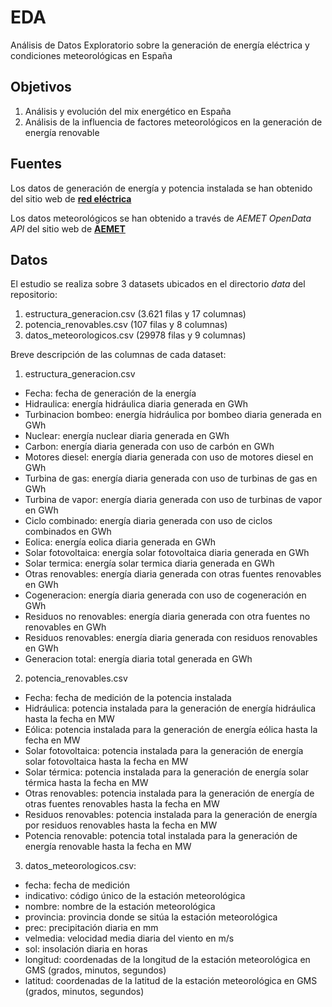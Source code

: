 # EDA
Análisis de Datos Exploratorio sobre la generación de energía eléctrica y condiciones meteorológicas en España

## Objetivos
1. Análisis y evolución del mix energético en España
2. Análisis de la influencia de factores meteorológicos en la generación de energía renovable

## Fuentes
Los datos de generación de energía y potencia instalada se han obtenido del sitio web de [**red eléctrica**](https://www.ree.es/es/datos/generacion)

Los datos meteorológicos se han obtenido a través de *AEMET OpenData API* del sitio web de [**AEMET**](https://opendata.aemet.es/centrodedescargas/inicio)

## Datos
El estudio se realiza sobre 3 datasets ubicados en el directorio *data* del repositorio:
1. estructura_generacion.csv (3.621 filas y 17 columnas)
2. potencia_renovables.csv (107 filas y 8 columnas)
3. datos_meteorologicos.csv (29978 filas y 9 columnas)

Breve descripción de las columnas de cada dataset:

1. estructura_generacion.csv
* Fecha: fecha de generación de la energía
* Hidraulica: energía hidráulica diaria generada en GWh
* Turbinacion bombeo: energía hidráulica por bombeo diaria generada en GWh
* Nuclear: energía nuclear diaria generada en GWh
* Carbon: energía diaria generada con uso de carbón en GWh
* Motores diesel: energía diaria generada con uso de motores diesel en GWh
* Turbina de gas: energía diaria generada con uso de turbinas de gas en GWh
* Turbina de vapor: energía diaria generada con uso de turbinas de vapor en GWh
* Ciclo combinado: energía diaria generada con uso de ciclos combinados en GWh
* Eolica: energía eolica diaria generada en GWh
* Solar fotovoltaica: energía solar fotovoltaica diaria generada en GWh
* Solar termica: energía solar termica diaria generada en GWh
* Otras renovables: energía diaria generada con otras fuentes renovables en GWh
* Cogeneracion: energía diaria generada con uso de cogeneración en GWh
* Residuos no renovables: energía diaria generada con otra fuentes no renovables en GWh
* Residuos renovables: energía diaria generada con residuos renovables en GWh
* Generacion total: energía diaria total generada en GWh

2. potencia_renovables.csv
* Fecha: fecha de medición de la potencia instalada
* Hidráulica: potencia instalada para la generación de energía hidráulica hasta la fecha en MW
* Eólica: potencia instalada para la generación de energía eólica hasta la fecha en MW
* Solar fotovoltaica: potencia instalada para la generación de energía solar fotovoltaica hasta la fecha en MW
* Solar térmica: potencia instalada para la generación de energía solar térmica hasta la fecha en MW
* Otras renovables: potencia instalada para la generación de energía de otras fuentes renovables hasta la fecha en MW
* Residuos renovables: potencia instalada para la generación de energía por residuos renovables hasta la fecha en MW
* Potencia renovable: potencia total instalada para la generación de energía renovable hasta la fecha en MW

3. datos_meteorologicos.csv:
* fecha: fecha de medición
* indicativo: código único de la estación meteorológica
* nombre: nombre de la estación meteorológica
* provincia: provincia donde se sitúa la estación meteorológica
* prec: precipitación diaria en mm
* velmedia: velocidad media diaria del viento en m/s
* sol: insolación diaria en horas
* longitud: coordenadas de la longitud de la estación meteorológica en GMS (grados, minutos, segundos)
* latitud: coordenadas de la latitud de la estación meteorológica en GMS (grados, minutos, segundos)
